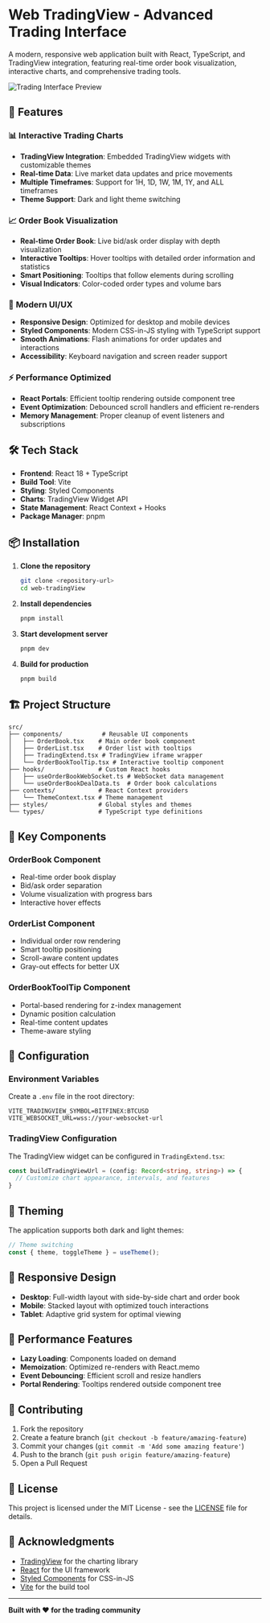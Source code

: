 # Web TradingView - Advanced Trading Interface

A modern, responsive web application built with React, TypeScript, and TradingView integration, featuring real-time order book visualization, interactive charts, and comprehensive trading tools.

![Trading Interface Preview](https://github.com/user-attachments/assets/fc755be9-9ea3-4f70-91f7-a28cc5df756d)

## 🚀 Features

### 📊 **Interactive Trading Charts**
- **TradingView Integration**: Embedded TradingView widgets with customizable themes
- **Real-time Data**: Live market data updates and price movements
- **Multiple Timeframes**: Support for 1H, 1D, 1W, 1M, 1Y, and ALL timeframes
- **Theme Support**: Dark and light theme switching

### 📈 **Order Book Visualization**
- **Real-time Order Book**: Live bid/ask order display with depth visualization
- **Interactive Tooltips**: Hover tooltips with detailed order information and statistics
- **Smart Positioning**: Tooltips that follow elements during scrolling
- **Visual Indicators**: Color-coded order types and volume bars

### 🎨 **Modern UI/UX**
- **Responsive Design**: Optimized for desktop and mobile devices
- **Styled Components**: Modern CSS-in-JS styling with TypeScript support
- **Smooth Animations**: Flash animations for order updates and interactions
- **Accessibility**: Keyboard navigation and screen reader support

### ⚡ **Performance Optimized**
- **React Portals**: Efficient tooltip rendering outside component tree
- **Event Optimization**: Debounced scroll handlers and efficient re-renders
- **Memory Management**: Proper cleanup of event listeners and subscriptions

## 🛠️ Tech Stack

- **Frontend**: React 18 + TypeScript
- **Build Tool**: Vite
- **Styling**: Styled Components
- **Charts**: TradingView Widget API
- **State Management**: React Context + Hooks
- **Package Manager**: pnpm

## 📦 Installation

1. **Clone the repository**
   ```bash
   git clone <repository-url>
   cd web-tradingView
   ```

2. **Install dependencies**
   ```bash
   pnpm install
   ```

3. **Start development server**
   ```bash
   pnpm dev
   ```

4. **Build for production**
   ```bash
   pnpm build
   ```

## 🏗️ Project Structure

```
src/
├── components/           # Reusable UI components
│   ├── OrderBook.tsx    # Main order book component
│   ├── OrderList.tsx    # Order list with tooltips
│   ├── TradingExtend.tsx # TradingView iframe wrapper
│   └── OrderBookToolTip.tsx # Interactive tooltip component
├── hooks/               # Custom React hooks
│   ├── useOrderBookWebSocket.ts # WebSocket data management
│   └── useOrderBookDealData.ts  # Order book calculations
├── contexts/            # React Context providers
│   └── ThemeContext.tsx # Theme management
├── styles/              # Global styles and themes
└── types/               # TypeScript type definitions
```

## 🎯 Key Components

### OrderBook Component
- Real-time order book display
- Bid/ask order separation
- Volume visualization with progress bars
- Interactive hover effects

### OrderList Component
- Individual order row rendering
- Smart tooltip positioning
- Scroll-aware content updates
- Gray-out effects for better UX

### OrderBookToolTip Component
- Portal-based rendering for z-index management
- Dynamic position calculation
- Real-time content updates
- Theme-aware styling

## 🔧 Configuration

### Environment Variables
Create a `.env` file in the root directory:

```env
VITE_TRADINGVIEW_SYMBOL=BITFINEX:BTCUSD
VITE_WEBSOCKET_URL=wss://your-websocket-url
```

### TradingView Configuration
The TradingView widget can be configured in `TradingExtend.tsx`:

```typescript
const buildTradingViewUrl = (config: Record<string, string>) => {
  // Customize chart appearance, intervals, and features
}
```

## 🎨 Theming

The application supports both dark and light themes:

```typescript
// Theme switching
const { theme, toggleTheme } = useTheme();
```

## 📱 Responsive Design

- **Desktop**: Full-width layout with side-by-side chart and order book
- **Mobile**: Stacked layout with optimized touch interactions
- **Tablet**: Adaptive grid system for optimal viewing

## 🚀 Performance Features

- **Lazy Loading**: Components loaded on demand
- **Memoization**: Optimized re-renders with React.memo
- **Event Debouncing**: Efficient scroll and resize handlers
- **Portal Rendering**: Tooltips rendered outside component tree

## 🤝 Contributing

1. Fork the repository
2. Create a feature branch (`git checkout -b feature/amazing-feature`)
3. Commit your changes (`git commit -m 'Add some amazing feature'`)
4. Push to the branch (`git push origin feature/amazing-feature`)
5. Open a Pull Request

## 📄 License

This project is licensed under the MIT License - see the [LICENSE](LICENSE) file for details.

## 🙏 Acknowledgments

- [TradingView](https://www.tradingview.com/) for the charting library
- [React](https://reactjs.org/) for the UI framework
- [Styled Components](https://styled-components.com/) for CSS-in-JS
- [Vite](https://vitejs.dev/) for the build tool

---

**Built with ❤️ for the trading community**
